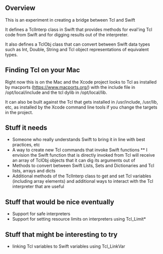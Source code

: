 ## Overview

This is an experiment in creating a bridge between Tcl and Swift

It defines a TclInterp class in Swift that provides methods for eval'ing Tcl code from Swift and for digging results out of the interpreter.

It also defines a TclObj class that can convert between Swift data types such as Int, Double, String and Tcl object representations of equivalent types.

## Finding Tcl on your Mac

Right now this is on the Mac and the Xcode project looks to Tcl as installed by macports (https://www.macports.org/) with the include file in /opt/local/include and the tcl dylib in /opt/local/lib.

It can also be built against the Tcl that gets installed in /usr/include, /usr/lib, etc, as installed by the Xcode command line tools if you change the targets in the project.

## Stuff it needs

* Someone who really understands Swift to bring it in line with best practices, etc
* A way to create new Tcl commands that invoke Swift functions
** I envision the Swift function that is directly invoked from Tcl will receive an array of TclObj objects that it can dig its arguments out of
* Methods to convert between Swift Lists, Sets and Dictionaries and Tcl lists, arrays and dicts
* Additional methods of the TclInterp class to get and set Tcl variables (including array elements) and additional ways to interact with the Tcl interpreter that are useful

## Stuff that would be nice eventually

* Support for safe interpreters
* Support for setting resource limits on interpreters using Tcl_Limit*

## Stuff that might be interesting to try

* linking Tcl variables to Swift variables using Tcl_LinkVar


